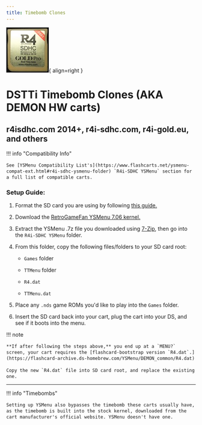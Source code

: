 ```yaml
---
title: Timebomb Clones
---
```


![Image title](../images/r4i-sdhc.jpg){ align=right }
# DSTTi Timebomb Clones (AKA DEMON HW carts)
## r4isdhc.com 2014+, r4i-sdhc.com, r4i-gold.eu, and others

!!! info "Compatibility Info"

    See [YSMenu Compatibility List's](https://www.flashcarts.net/ysmenu-compat-ext.html#r4i-sdhc-ysmenu-folder) `R4i-SDHC YSMenu` section for a full list of compatible carts.

### Setup Guide:

1. Format the SD card you are using by following [this guide.](https://wiki.hacks.guide/wiki/Formatting_an_SD_card)

1. Download the [RetroGameFan YSMenu 7.06 kernel.](https://gbatemp.net/download/retrogamefan-multi-cart-update.35737/download)

1. Extract the YSMenu .7z file you downloaded using [7-Zip](https://www.7-zip.org/), then go into the `R4i-SDHC YSMenu` folder.

1. From this folder, copy the following files/folders to your SD card root:

    - `Games` folder

    - `TTMenu` folder

    - `R4.dat`

    - `TTMenu.dat`

1. Place any `.nds` game ROMs you'd like to play into the `Games` folder.

1. Insert the SD card back into your cart, plug the cart into your DS, and see if it boots into the menu.

!!! note

    **If after following the steps above,** you end up at a `MENU?` screen, your cart requires the [flashcard-bootstrap version `R4.dat`.](https://flashcard-archive.ds-homebrew.com/YSMenu/DEMON_common/R4.dat)
    
    Copy the new `R4.dat` file into SD card root, and replace the existing one.

---

!!! info "Timebombs"

    Setting up YSMenu also bypasses the timebomb these carts usually have, as the timebomb is built into the stock kernel, downloaded from the cart manufacturer's official website. YSMenu doesn't have one.